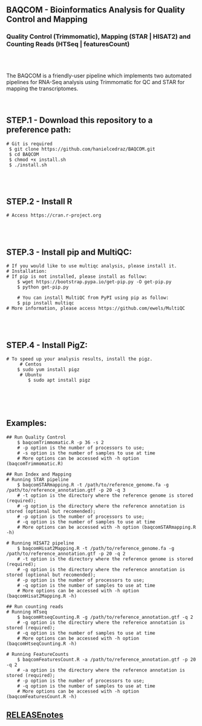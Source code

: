 
## BAQCOM - Bioinformatics Analysis for Quality Control and Mapping <br>
### Quality Control (Trimmomatic), Mapping (STAR | HISAT2) and Counting Reads (HTSeq | featuresCount)
<br>
<br>

The BAQCOM is a friendly-user pipeline which implements two automated pipelines for RNA-Seq analysis using Trimmomatic for QC and  STAR for mapping the transcriptomes.
<br>
<br>
<br>
## STEP.1 - Download this repository to a preference path:<br>
	# Git is required
	 $ git clone https://github.com/hanielcedraz/BAQCOM.git
	 $ cd BAQCOM
	 $ chmod +x install.sh
	 $ ./install.sh
<br>
<br>

## STEP.2 - Install R<br>
	# Access https://cran.r-project.org
<br>
<br>

## STEP.3 - Install pip and MultiQC:
	# If you would like to use multiqc analysis, please install it.
	# Installation:
	# If pip is not installed, please install as follow:
		$ wget https://bootstrap.pypa.io/get-pip.py -O get-pip.py
		$ python get-pip.py
	    
        # You can install MultiQC from PyPI using pip as follow:
		$ pip install multiqc
	# More information, please access https://github.com/ewels/MultiQC
	
<br>
<br>

## STEP.4 - Install PigZ:
	# To speed up your analysis results, install the pigz.
	     # Centos
		$ sudo yum install pigz
	     # Ubuntu
	     	$ sudo apt install pigz
<br>
<br>
<br>

## Examples:
	## Run Quality Control
		$ baqcomTrimmomatic.R -p 36 -s 2
		# -p option is the number of processors to use; 
		# -s option is the number of samples to use at time
		# More options can be accessed with -h option (baqcomTrimmomatic.R)
		
	## Run Index and Mapping
	# Running STAR pipeline
		$ baqcomSTARmapping.R -t /path/to/reference_genome.fa -g /path/to/reference_annotation.gtf -p 20 -q 3
		# -t option is the directory where the reference genome is stored (required); 
		# -g option is the directory where the reference annotation is stored (optional but recomended); 
		# -p option is the number of processors to use; 
		# -q option is the number of samples to use at time
		# More options can be accessed with -h option (baqcomSTARmapping.R -h)
			
	# Running HISAT2 pipeline
		$ baqcomHisat2Mapping.R -t /path/to/reference_genome.fa -g /path/to/reference_annotation.gtf -p 20 -q 2
		# -t option is the directory where the reference genome is stored (required); 
		# -g option is the directory where the reference annotation is stored (optional but recomended); 
		# -p option is the number of processors to use;
		# -q option is the number of samples to use at time
		# More options can be accessed with -h option (baqcomHisat2Mapping.R -h)
	
	## Run counting reads
	# Running HTseq
		$ baqcomHtseqCounting.R -g /path/to/reference_annotation.gtf -q 2
		# -g option is the directory where the reference annotation is stored (required);
		# -q option is the number of samples to use at time
		# More options can be accessed with -h option (baqcomHtseqCounting.R -h)
		
	# Running FeatureCounts
		$ baqcomFeaturesCount.R -a /path/to/reference_annotation.gtf -p 20 -q 2
		# -a option is the directory where the reference annotation is stored (required);
		# -p option is the number of processors to use;
		# -q option is the number of samples to use at time
		# More options can be accessed with -h option (baqcomFeaturesCount.R -h)

## <a href="https://github.com/hanielcedraz/BAQCOM/blob/master/RELEASE_notes.md">RELEASEnotes</a>
